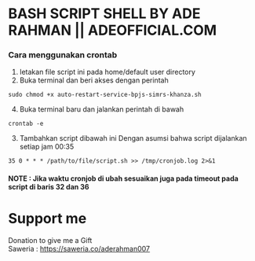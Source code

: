 # BASH SCRIPT SHELL BY ADE RAHMAN || ADEOFFICIAL.COM 

### Cara menggunakan crontab 
1. letakan file script ini pada home/default user directory
2. Buka terminal dan beri akses dengan perintah
```
sudo chmod +x auto-restart-service-bpjs-simrs-khanza.sh
```
4. Buka terminal baru dan jalankan perintah di bawah
```
crontab -e
```
3. Tambahkan script dibawah ini Dengan asumsi bahwa script dijalankan setiap jam 00:35
```
35 0 * * * /path/to/file/script.sh >> /tmp/cronjob.log 2>&1
```

#### NOTE : Jika waktu cronjob di ubah sesuaikan juga pada timeout pada script di baris 32 dan 36

# Support me
Donation to give me a Gift   
Saweria : https://saweria.co/aderahman007
